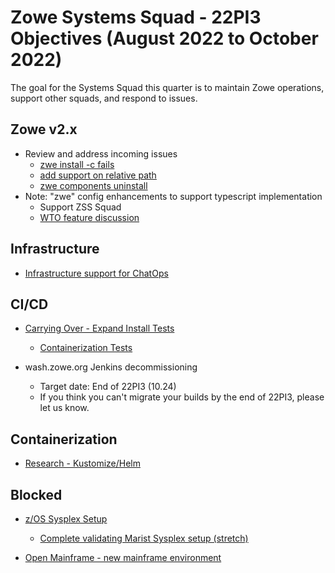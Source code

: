 # Zowe Systems Squad - 22PI3 Objectives (August 2022 to October 2022)

The goal for the Systems Squad this quarter is to maintain Zowe operations, support other squads, and respond to issues.

## Zowe v2.x 

* Review and address incoming issues
  - [zwe install -c fails](https://github.com/zowe/zowe-install-packaging/issues/2944)
  - [add support on relative path](https://github.com/zowe/zowe-install-packaging/issues/2964)
  - [zwe components uninstall](https://github.com/zowe/zowe-install-packaging/issues/2727)
* Note: "zwe" config enhancements to support typescript implementation
  - Support ZSS Squad
  - [WTO feature discussion](https://github.com/zowe/community/issues/1521)

## Infrastructure

* [Infrastructure support for ChatOps](https://github.com/zowe/zowe-chat/issues/1)

## CI/CD 

* [Carrying Over - Expand Install Tests](https://github.com/zowe/zowe-install-packaging/issues/2267)
  - [Containerization Tests](https://github.com/zowe/zowe-install-packaging/issues/2268)

* wash.zowe.org Jenkins decommissioning
  - Target date: End of 22PI3 (10.24)
  - If you think you can't migrate your builds by the end of 22PI3, please let us know.

## Containerization

* [Research - Kustomize/Helm](https://github.com/zowe/zowe-install-packaging/compare/users/jack/kustomization)

## Blocked

* [z/OS Sysplex Setup](https://github.com/zowe/zowe-install-packaging/issues/1479)
  - [Complete validating Marist Sysplex setup (stretch)](https://github.com/zowe/zowe-install-packaging/issues/2594)

* [Open Mainframe - new mainframe environment]()

